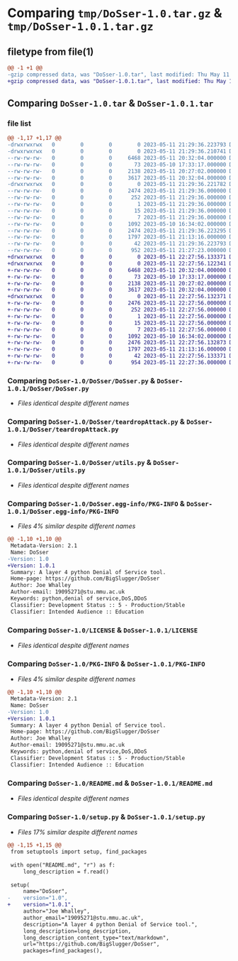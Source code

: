 # Comparing `tmp/DoSser-1.0.tar.gz` & `tmp/DoSser-1.0.1.tar.gz`

## filetype from file(1)

```diff
@@ -1 +1 @@
-gzip compressed data, was "DoSser-1.0.tar", last modified: Thu May 11 21:29:36 2023, max compression
+gzip compressed data, was "DoSser-1.0.1.tar", last modified: Thu May 11 22:27:56 2023, max compression
```

## Comparing `DoSser-1.0.tar` & `DoSser-1.0.1.tar`

### file list

```diff
@@ -1,17 +1,17 @@
-drwxrwxrwx   0        0        0        0 2023-05-11 21:29:36.223793 DoSser-1.0/
-drwxrwxrwx   0        0        0        0 2023-05-11 21:29:36.210741 DoSser-1.0/DoSser/
--rw-rw-rw-   0        0        0     6468 2023-05-11 20:32:04.000000 DoSser-1.0/DoSser/DoSser.py
--rw-rw-rw-   0        0        0       73 2023-05-10 17:33:17.000000 DoSser-1.0/DoSser/__init__.py
--rw-rw-rw-   0        0        0     2138 2023-05-11 20:27:02.000000 DoSser-1.0/DoSser/teardropAttack.py
--rw-rw-rw-   0        0        0     3617 2023-05-11 20:32:04.000000 DoSser-1.0/DoSser/utils.py
-drwxrwxrwx   0        0        0        0 2023-05-11 21:29:36.221782 DoSser-1.0/DoSser.egg-info/
--rw-rw-rw-   0        0        0     2474 2023-05-11 21:29:36.000000 DoSser-1.0/DoSser.egg-info/PKG-INFO
--rw-rw-rw-   0        0        0      252 2023-05-11 21:29:36.000000 DoSser-1.0/DoSser.egg-info/SOURCES.txt
--rw-rw-rw-   0        0        0        1 2023-05-11 21:29:36.000000 DoSser-1.0/DoSser.egg-info/dependency_links.txt
--rw-rw-rw-   0        0        0       15 2023-05-11 21:29:36.000000 DoSser-1.0/DoSser.egg-info/requires.txt
--rw-rw-rw-   0        0        0        7 2023-05-11 21:29:36.000000 DoSser-1.0/DoSser.egg-info/top_level.txt
--rw-rw-rw-   0        0        0     1092 2023-05-10 16:34:02.000000 DoSser-1.0/LICENSE
--rw-rw-rw-   0        0        0     2474 2023-05-11 21:29:36.223295 DoSser-1.0/PKG-INFO
--rw-rw-rw-   0        0        0     1797 2023-05-11 21:13:16.000000 DoSser-1.0/README.md
--rw-rw-rw-   0        0        0       42 2023-05-11 21:29:36.223793 DoSser-1.0/setup.cfg
--rw-rw-rw-   0        0        0      952 2023-05-11 21:27:23.000000 DoSser-1.0/setup.py
+drwxrwxrwx   0        0        0        0 2023-05-11 22:27:56.133371 DoSser-1.0.1/
+drwxrwxrwx   0        0        0        0 2023-05-11 22:27:56.122341 DoSser-1.0.1/DoSser/
+-rw-rw-rw-   0        0        0     6468 2023-05-11 20:32:04.000000 DoSser-1.0.1/DoSser/DoSser.py
+-rw-rw-rw-   0        0        0       73 2023-05-10 17:33:17.000000 DoSser-1.0.1/DoSser/__init__.py
+-rw-rw-rw-   0        0        0     2138 2023-05-11 20:27:02.000000 DoSser-1.0.1/DoSser/teardropAttack.py
+-rw-rw-rw-   0        0        0     3617 2023-05-11 20:32:04.000000 DoSser-1.0.1/DoSser/utils.py
+drwxrwxrwx   0        0        0        0 2023-05-11 22:27:56.132371 DoSser-1.0.1/DoSser.egg-info/
+-rw-rw-rw-   0        0        0     2476 2023-05-11 22:27:56.000000 DoSser-1.0.1/DoSser.egg-info/PKG-INFO
+-rw-rw-rw-   0        0        0      252 2023-05-11 22:27:56.000000 DoSser-1.0.1/DoSser.egg-info/SOURCES.txt
+-rw-rw-rw-   0        0        0        1 2023-05-11 22:27:56.000000 DoSser-1.0.1/DoSser.egg-info/dependency_links.txt
+-rw-rw-rw-   0        0        0       15 2023-05-11 22:27:56.000000 DoSser-1.0.1/DoSser.egg-info/requires.txt
+-rw-rw-rw-   0        0        0        7 2023-05-11 22:27:56.000000 DoSser-1.0.1/DoSser.egg-info/top_level.txt
+-rw-rw-rw-   0        0        0     1092 2023-05-10 16:34:02.000000 DoSser-1.0.1/LICENSE
+-rw-rw-rw-   0        0        0     2476 2023-05-11 22:27:56.132873 DoSser-1.0.1/PKG-INFO
+-rw-rw-rw-   0        0        0     1797 2023-05-11 21:13:16.000000 DoSser-1.0.1/README.md
+-rw-rw-rw-   0        0        0       42 2023-05-11 22:27:56.133371 DoSser-1.0.1/setup.cfg
+-rw-rw-rw-   0        0        0      954 2023-05-11 22:27:36.000000 DoSser-1.0.1/setup.py
```

### Comparing `DoSser-1.0/DoSser/DoSser.py` & `DoSser-1.0.1/DoSser/DoSser.py`

 * *Files identical despite different names*

### Comparing `DoSser-1.0/DoSser/teardropAttack.py` & `DoSser-1.0.1/DoSser/teardropAttack.py`

 * *Files identical despite different names*

### Comparing `DoSser-1.0/DoSser/utils.py` & `DoSser-1.0.1/DoSser/utils.py`

 * *Files identical despite different names*

### Comparing `DoSser-1.0/DoSser.egg-info/PKG-INFO` & `DoSser-1.0.1/DoSser.egg-info/PKG-INFO`

 * *Files 4% similar despite different names*

```diff
@@ -1,10 +1,10 @@
 Metadata-Version: 2.1
 Name: DoSser
-Version: 1.0
+Version: 1.0.1
 Summary: A layer 4 python Denial of Service tool.
 Home-page: https://github.com/BigSlugger/DoSser
 Author: Joe Whalley
 Author-email: 19095271@stu.mmu.ac.uk
 Keywords: python,denial of service,DoS,DDoS
 Classifier: Development Status :: 5 - Production/Stable
 Classifier: Intended Audience :: Education
```

### Comparing `DoSser-1.0/LICENSE` & `DoSser-1.0.1/LICENSE`

 * *Files identical despite different names*

### Comparing `DoSser-1.0/PKG-INFO` & `DoSser-1.0.1/PKG-INFO`

 * *Files 4% similar despite different names*

```diff
@@ -1,10 +1,10 @@
 Metadata-Version: 2.1
 Name: DoSser
-Version: 1.0
+Version: 1.0.1
 Summary: A layer 4 python Denial of Service tool.
 Home-page: https://github.com/BigSlugger/DoSser
 Author: Joe Whalley
 Author-email: 19095271@stu.mmu.ac.uk
 Keywords: python,denial of service,DoS,DDoS
 Classifier: Development Status :: 5 - Production/Stable
 Classifier: Intended Audience :: Education
```

### Comparing `DoSser-1.0/README.md` & `DoSser-1.0.1/README.md`

 * *Files identical despite different names*

### Comparing `DoSser-1.0/setup.py` & `DoSser-1.0.1/setup.py`

 * *Files 17% similar despite different names*

```diff
@@ -1,15 +1,15 @@
 from setuptools import setup, find_packages
 
 with open("README.md", "r") as f:
     long_description = f.read()
 
 setup(
     name="DoSser",
-    version="1.0",
+    version="1.0.1",
     author="Joe Whalley",
     author_email="19095271@stu.mmu.ac.uk",
     description="A layer 4 python Denial of Service tool.",
     long_description=long_description,
     long_description_content_type="text/markdown",
     url="https://github.com/BigSlugger/DoSser",
     packages=find_packages(),
```

